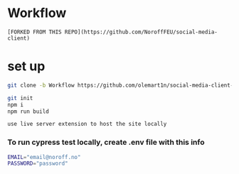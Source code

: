 # Workflow

    [FORKED FROM THIS REPO](https://github.com/NoroffFEU/social-media-client)

# set up

```bash
git clone -b Workflow https://github.com/olemart1n/social-media-client-Ole.git
```

```bash
git init
npm i
npm run build
```

```bash
use live server extension to host the site locally
```

### To run cypress test locally, create .env file with this info

```bash
EMAIL="email@noroff.no"
PASSWORD="password"
```
